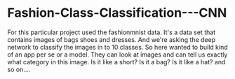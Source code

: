 # Fashion-Class-Classification---CNN
For this particular  project used the fashionmnist data. It's a data set that contains images of bags shoes and dresses. And we're asking the deep network to classify the images in to 10 classes.  So here wanted to build kind of an app per se or a model. They can look  at images and can tell us exactly what category in this image. Is it like a short? Is it a bag? Is it like a hat? and so on....
